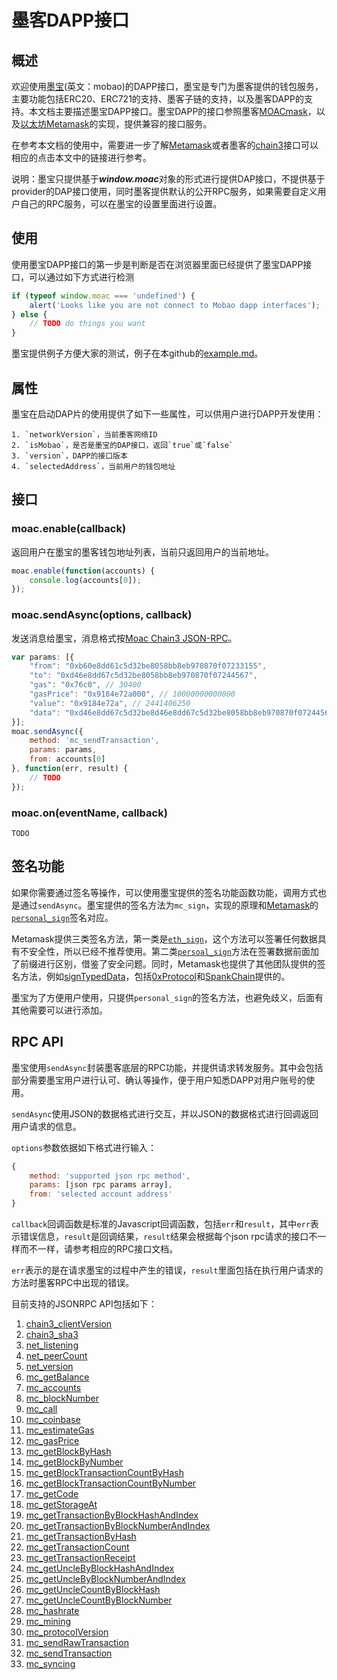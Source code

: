 # 墨客DAPP接口

## 概述

欢迎使用[墨宝](https://mobao.online/)(英文：mobao)的DAPP接口，墨宝是专门为墨客提供的钱包服务，主要功能包括ERC20、ERC721的支持、墨客子链的支持，以及墨客DAPP的支持。本文档主要描述墨宝DAPP接口。墨宝DAPP的接口参照墨客[MOACmask](https://github.com/MOACChain/MOACMask)，以及[以太坊Metamask](https://metamask.io/)的实现，提供兼容的接口服务。

在参考本文档的使用中，需要进一步了解[Metamask](https://metamask.github.io/metamask-docs)或者墨客的[chain3](https://github.com/MOACChain/moac-core/wiki/Chain3)接口可以相应的点击本文中的链接进行参考。

说明：墨宝只提供基于***window.moac***对象的形式进行提供DAP接口，不提供基于provider的DAP接口使用，同时墨客提供默认的公开RPC服务，如果需要自定义用户自己的RPC服务，可以在墨宝的设置里面进行设置。

## 使用

使用墨宝DAPP接口的第一步是判断是否在浏览器里面已经提供了墨宝DAPP接口，可以通过如下方式进行检测
    
```js
if (typeof window.moac === 'undefined') {
    alert('Looks like you are not connect to Mobao dapp interfaces');
} else {
    // TODO do things you want
}
```

墨宝提供例子方便大家的测试，例子在本github的[example.md](#example.md)。


## 属性

墨宝在启动DAP片的使用提供了如下一些属性，可以供用户进行DAPP开发使用：

    1. `networkVersion`，当前墨客网络ID
    2. `isMobao`，是否是墨宝的DAP接口，返回`true`或`false`
    3. `version`，DAPP的接口版本
    4. `selectedAddress`，当前用户的钱包地址

## 接口

### moac.enable(callback)

返回用户在墨宝的墨客钱包地址列表，当前只返回用户的当前地址。

```js
moac.enable(function(accounts) {
    console.log(accounts[0]);
});
```

### moac.sendAsync(options, callback)

发送消息给墨宝，消息格式按[Moac Chain3 JSON-RPC](https://github.com/MOACChain/moac-core/wiki/JSON-RPC)。

```js
var params: [{
    "from": "0xb60e8dd61c5d32be8058bb8eb970870f07233155",
    "to": "0xd46e8dd67c5d32be8058bb8eb970870f07244567",
    "gas": "0x76c0", // 30400
    "gasPrice": "0x9184e72a000", // 10000000000000
    "value": "0x9184e72a", // 2441406250
    "data": "0xd46e8dd67c5d32be8d46e8dd67c5d32be8058bb8eb970870f072445675058bb8eb970870f072445675"
}];
moac.sendAsync({
    method: 'mc_sendTransaction',
    params: params,
    from: accounts[0]
}, function(err, result) {
    // TODO
});
```

### moac.on(eventName, callback)

    TODO


## 签名功能

如果你需要通过签名等操作，可以使用墨宝提供的签名功能函数功能，调用方式也是通过`sendAsync`。墨宝提供的签名方法为`mc_sign`，实现的原理和[Metamask]()的[`personal_sign`](https://metamask.github.io/metamask-docs/API_Reference/Signing_Data/Personal_Sign)签名对应。

Metamask提供三类签名方法，第一类是[`eth_sign`](https://metamask.github.io/metamask-docs/API_Reference/Signing_Data/Eth_Sign)，这个方法可以签署任何数据具有不安全性，所以已经不推荐使用。第二类[`persoal_sign`](https://metamask.github.io/metamask-docs/API_Reference/Signing_Data/Personal_Sign)方法在签署数据前面加了前缀进行区别，借鉴了安全问题。同时，Metamask也提供了其他团队提供的签名方法，例如[signTypedData](https://metamask.github.io/metamask-docs/API_Reference/Signing_Data/Sign_Typed_Data_v1)，包括[0xProtocol](https://0xproject.com/)和[SpankChain](https://spankchain.com/)提供的。

墨宝为了方便用户使用，只提供`personal_sign`的签名方法，也避免歧义，后面有其他需要可以进行添加。


## RPC API

墨宝使用`sendAsync`封装墨客底层的RPC功能，并提供请求转发服务。其中会包括部分需要墨宝用户进行认可、确认等操作，便于用户知悉DAPP对用户账号的使用。

`sendAsync`使用JSON的数据格式进行交互，并以JSON的数据格式进行回调返回用户请求的信息。

`options`参数依据如下格式进行输入：
```js
{
    method: 'supported json rpc method',
    params: [json rpc params array],
    from: 'selected account address'
}
```

`callback`回调函数是标准的Javascript回调函数，包括`err`和`result`，其中`err`表示错误信息，`result`是回调结果，`result`结果会根据每个json rpc请求的接口不一样而不一样，请参考相应的RPC接口文档。

`err`表示的是在请求墨宝的过程中产生的错误，`result`里面包括在执行用户请求的方法时墨客RPC中出现的错误。


目前支持的JSONRPC API包括如下：

   1. [chain3_clientVersion](https://github.com/MOACChain/moac-core/wiki/JSON-RPC#chain3_clientversion)
   2. [chain3_sha3](https://github.com/MOACChain/moac-core/wiki/JSON-RPC#chain3_sha3)
   3. [net_listening](https://github.com/MOACChain/moac-core/wiki/JSON-RPC#net_listening)
   4. [net_peerCount](https://github.com/MOACChain/moac-core/wiki/JSON-RPC#net_peerCount)
   5. [net_version](https://github.com/MOACChain/moac-core/wiki/JSON-RPC#net_version)
   6. [mc_getBalance](https://github.com/MOACChain/moac-core/wiki/JSON-RPC#mc_getBalance)
   7. [mc_accounts](https://github.com/MOACChain/moac-core/wiki/JSON-RPC#mc_accounts)
   8. [mc_blockNumber](https://github.com/MOACChain/moac-core/wiki/JSON-RPC#mc_blockNumber)
   9. [mc_call](https://github.com/MOACChain/moac-core/wiki/JSON-RPC#mc_call)
   10. [mc_coinbase](https://github.com/MOACChain/moac-core/wiki/JSON-RPC#mc_coinbase)
   11. [mc_estimateGas](https://github.com/MOACChain/moac-core/wiki/JSON-RPC#mc_estimateGas)
   12. [mc_gasPrice](https://github.com/MOACChain/moac-core/wiki/JSON-RPC#mc_gasPrice)
   13. [mc_getBlockByHash](https://github.com/MOACChain/moac-core/wiki/JSON-RPC#mc_getBlockByHash)
   14. [mc_getBlockByNumber](https://github.com/MOACChain/moac-core/wiki/JSON-RPC#mc_getBlockByNumber)
   15. [mc_getBlockTransactionCountByHash](https://github.com/MOACChain/moac-core/wiki/JSON-RPC#mc_getBlockTransactionCountByHash)
   16. [mc_getBlockTransactionCountByNumber](https://github.com/MOACChain/moac-core/wiki/JSON-RPC#mc_getBlockTransactionCountByNumber)
   17. [mc_getCode](https://github.com/MOACChain/moac-core/wiki/JSON-RPC#mc_getCode)
   18. [mc_getStorageAt](https://github.com/MOACChain/moac-core/wiki/JSON-RPC#mc_getStorageAt)
   19. [mc_getTransactionByBlockHashAndIndex](https://github.com/MOACChain/moac-core/wiki/JSON-RPC#mc_getTransactionByBlockHashAndIndex)
   20. [mc_getTransactionByBlockNumberAndIndex](https://github.com/MOACChain/moac-core/wiki/JSON-RPC#mc_getTransactionByBlockNumberAndIndex)
   21. [mc_getTransactionByHash](https://github.com/MOACChain/moac-core/wiki/JSON-RPC#mc_getTransactionByHash)
   22. [mc_getTransactionCount](https://github.com/MOACChain/moac-core/wiki/JSON-RPC#mc_getTransactionCount)
   23. [mc_getTransactionReceipt](https://github.com/MOACChain/moac-core/wiki/JSON-RPC#mc_getTransactionReceipt)
   24. [mc_getUncleByBlockHashAndIndex](https://github.com/MOACChain/moac-core/wiki/JSON-RPC#mc_getUncleByBlockHashAndIndex)
   25. [mc_getUncleByBlockNumberAndIndex](https://github.com/MOACChain/moac-core/wiki/JSON-RPC#mc_getUncleByBlockNumberAndIndex)
   26. [mc_getUncleCountByBlockHash](https://github.com/MOACChain/moac-core/wiki/JSON-RPC#mc_getUncleCountByBlockHash)
   27. [mc_getUncleCountByBlockNumber](https://github.com/MOACChain/moac-core/wiki/JSON-RPC#mc_getUncleCountByBlockNumber)
   28. [mc_hashrate](https://github.com/MOACChain/moac-core/wiki/JSON-RPC#mc_hashrate)
   29. [mc_mining](https://github.com/MOACChain/moac-core/wiki/JSON-RPC#mc_mining)
   30. [mc_protocolVersion](https://github.com/MOACChain/moac-core/wiki/JSON-RPC#mc_protocolVersion)
   31. [mc_sendRawTransaction](https://github.com/MOACChain/moac-core/wiki/JSON-RPC#mc_sendRawTransaction)
   32. [mc_sendTransaction](https://github.com/MOACChain/moac-core/wiki/JSON-RPC#mc_sendTransaction)
   33. [mc_syncing](https://github.com/MOACChain/moac-core/wiki/JSON-RPC#mc_syncing)

